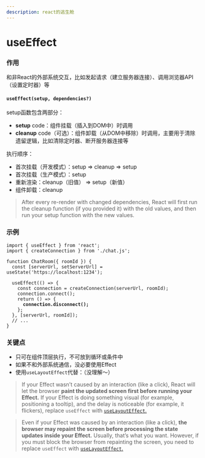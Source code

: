 ```yaml
---
description: react的逃生舱
---
```


# useEffect

### 作用

和非React的外部系统交互，比如发起请求（建立服务器连接）、调用浏览器API（设置定时器）等



#### `useEffect(setup, dependencies?)` <a href="#useeffect" id="useeffect"></a>

setup函数包含两部分：

* **setup** code：组件挂载（插入到DOM中）时调用
* **cleanup** code（可选）：组件卸载（从DOM中移除）时调用，主要用于清除遗留逻辑，比如清除定时器、断开服务器连接等

执行顺序：

* 首次挂载（开发模式）：setup => cleanup => setup
* 首次挂载（生产模式）：setup
* 重新渲染：cleanup（旧值） => setup（新值）
* 组件卸载：cleanup

> After every re-render with changed dependencies, React will first run the cleanup function (if you provided it) with the old values, and then run your setup function with the new values.

### 示例

<pre class="language-jsx"><code class="lang-jsx">import { useEffect } from 'react';
import { createConnection } from './chat.js';

function ChatRoom({ roomId }) {
  const [serverUrl, setServerUrl] = useState('https://localhost:1234');

  useEffect(() => {
    const connection = createConnection(serverUrl, roomId);
    connection.connect();
    return () => {
<strong>      connection.disconnect();
</strong>    };
  }, [serverUrl, roomId]);
  // ...
}
</code></pre>



### 关键点

* 只可在组件顶层执行，不可放到循环或条件中
* 如果不和外部系统通信，没必要使用Effect
* 使用`useLayoutEffect`代替：（没理解～）

> If your Effect wasn’t caused by an interaction (like a click), React will let the browser **paint the updated screen first before running your Effect.** If your Effect is doing something visual (for example, positioning a tooltip), and the delay is noticeable (for example, it flickers), replace `useEffect` with [`useLayoutEffect`.](https://react.dev/reference/react/useLayoutEffect)



> Even if your Effect was caused by an interaction (like a click), **the browser may repaint the screen before processing the state updates inside your Effect.** Usually, that’s what you want. However, if you must block the browser from repainting the screen, you need to replace `useEffect` with [`useLayoutEffect`.](https://react.dev/reference/react/useLayoutEffect)





